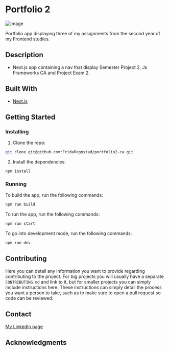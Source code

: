 # Portfolio 2

![image](https://user-images.githubusercontent.com/52622303/164316813-4b12d99f-aeb7-4069-85cf-e72b3a50ac99.png)

Portfolio app displaying three of my assignments from the second year of my Frontend studies.

## Description

- Next.js app containing a nav that display Semester Project 2, Js Frameworks CA and Project Exam 2.

## Built With

- [Next.js](https://nextjs.org/)

## Getting Started

### Installing

1. Clone the repo:

```bash
git clone git@github.com:FridaRognstad/portfolio2-ca.git
```

2. Install the dependencies:

```
npm install
```

### Running

To build the app, run the following commands:

```bash
npm run build
```

To run the app, run the following commands:

```bash
npm run start
```

To go into development mode, run the following commands:

```bash
npm run dev
```

## Contributing

Here you can detail any information you want to provide regarding contributing to the project. For big projects you will usually have a separate `CONTRIBUTING.md` and link to it, but for smaller projects you can simply include instructions here. These instructions can simply detail the process you want a person to take, such as to make sure to open a pull request so code can be reviewed.

## Contact

[My LinkedIn page](https://no.linkedin.com/in/frida-rognstad)

## Acknowledgments
